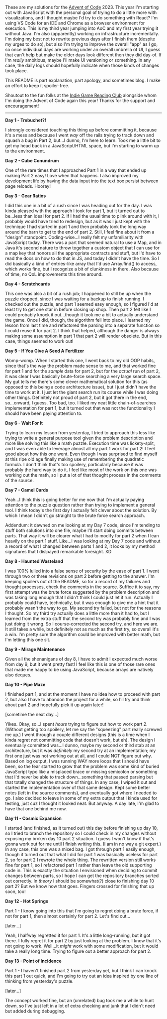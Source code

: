 These are my solutions for the [Advent of Code](https://adventofcode.com/) 2023. This year I'm starting out with JavaScript with the personal goal of trying to do a little more with visualizations, and I thought maybe I'd try to do something with React? I'm using VS Code for an IDE and Chrome as a browser environment for execution. This is my third year jumping into AoC and my first year trying it without Java. I'm also (apparently) working on infrastructure incrementally. I'm doing my best not to rewrite previous days after I finish them (despite my urges to do so), but also I'm trying to improve the overall "app" as I go, so once individual days are working under an overall umbrella of UI, I guess that can't help but make the older days look different then they did day-of. If I'm *really* ambitious, maybe I'll make UI versioning or something. In any case, the daily logs should hopefully indicate when those kinds of changes took place.

This README is part explanation, part apology, and sometimes blog. I make an effort to keep it spoiler-free.

Shoutout to the fun folks at the [Indie Game Reading Club](https://www.indiegamereadingclub.com/) alongside whom I'm doing the Advent of Code again this year! Thanks for the support and encouragement!

---

**Day 1 - Trebuchet?!**

I strongly considered touching this thing up before committing it, because it's a mess and because I went _way_ off the rails trying to track down and squash a bug in Part 2, but...I dunno, I'm here to learn. Took me a little bit to get my head back in a JavaScript/HTML space, but I'm starting to warm up to the environment.

**Day 2 - Cube Conundrum**

One of the rare times that I approached Part 1 in a way that ended up making Part 2 easy! Love when that happens. I also improved my development life by having the data input into the text box persist between page reloads. Hooray!

**Day 3 - Gear Ratios**

I did this one in a bit of a rush since I was heading out for the day. I was kinda pleased with the approach I took for part 1, but it turned out to be...less than ideal for part 2. If I had the usual time to plink around with it, I probably would have tried to redesign, but as it was I just kept with the technique I had started in part 1 and then probably took the long way around the barn to get to the end of part 2. Still, I feel fine about it from a "design" standpoint. Coding-wise...I really felt my unfamiliarity with JavaScript today. There was a part that seemed natural to use a Map, and in Java it's second nature to throw together a custom object that I can use for a map key that honors all the appropriate contracts and stuff, but I'd have to read the docs on how to do that in JS, and today I didn't have the time. So I did basically a kind of entries-like array that I'd use Array.find() to access, which works fine, but I recognize a bit of clunkiness in there. Also because of time, no QoL improvements this time around.

**Day 4 - Scratchcards**

This one was also a bit of a rush job; I happened to still be up when the puzzle dropped, since I was waiting for a backup to finish running. I checked out the puzzle, and part 1 seemed easy enough, so I figured I'd at least try to get one star in before closing up shop. Then part 2 felt like I could probably knock it out...though it took me a bit to actually understand the game. Once I did, though, the algorithm fell into place. I learned my lesson from last time and refactored the parsing into a separate function so I could reuse it for part 2. I think that helped, although the danger is always making some assumption in part 1 that part 2 will render obsolete. But in this case, things seemed to work out!

**Day 5 - If You Give A Seed A Fertilizer**

Womp-womp. When I started this one, I went back to my old OOP habits, since that's the way the problem made sense to me, and that worked fine for part 1 and for the *sample* data for part 2, but for the *actual* run of part 2, it was clear I was basically brute-force searching a very large search space. My gut tells me there's some clever mathematical solution for this (as opposed to this being a code architecture issue), but I just didn't have the time to work at it. I just let the giant search run its course while I was doing other things. Definitely not proud of part 2, but it got there in the end, so...onward, I guess. Too bad, too. I liked my neat little chain-of-searches implementation for part 1, but it turned out that was not the functionality I should have been paying attention to.

**Day 6 - Wait For It**

Trying to learn my lesson from yesterday, I tried to approach this less like trying to write a general purpose tool given the problem description and more like solving this like a math puzzle. Execution time was lickety-split, and I was even able to leverage almost all my part 1 work for part 2! I feel good about how this one went. Even though I was surprised to find myself at this ripe old age finally making use of remembering the quadratic formula. I don't think that's too spoilery, particularly because it was probably the hard way to do it. I feel like most of the work on this one was working out the math, so I put a lot of that thought process in the comments of the source.

**Day 7 - Camel Cards**

Yeah...I think this is going better for me now that I'm actually paying attention to the puzzle question rather than trying to implement a general tool. I think today's the first day I actually felt clever about the solution. By which I mean I didn't go straight to the brute force search approach.

Addendum: it dawned on me looking at my Day 7 code, since I'm tending to stuff both solutions into one file, maybe I'll start doing commits between parts. That way it will be clearer what I had to modify for part 2 when I lean heavily on the part 1 stuff. Like...I was looking at my Day 7 code and without a record of what I changed between parts 1 and 2, it looks by my method signatures that I dislpayed remarkable foresight. XD

**Day 8 - Haunted Wasteland**

I was 100% lulled into a false sense of security by the ease of part 1. I went through two or three revisions on part 2 before getting to the answer. I'm keeping spoilers out of the README, so for a record of my failures and thought processes, check the comments in the source. Suffice it to say, my first attempt was the brute force suggested by the problem description and was taking long enough that I didn't think I could just let it run. Actually I probably could have, technically, but it was enough to give me a hint that it probably wasn't the way to go. My second try failed, but not for the reasons I thought. So my third try actually does a little more than it had to, but I learned from the extra stuff that the second try was probably fine and I was just doing it wrong. So I course-corrected the second try, and here we are. It still takes a while, but definitely not as much as the first try, so overall it's a win. I'm pretty sure the algorithm could be improved with better math, but I'm letting this one sit.

**Day 9 - Mirage Maintenance**

Given all the shenanigans of day 8, I have to admit I expected much worse from day 9, but it went pretty fast! I feel like this is one of those rare ones that made me happy to be using JavaScript, because arrays are natively also deques.

**Day 10 - Pipe Maze**

I finished part 1, and at the moment I have no idea how to proceed with part 2, but also I have to abandon the project for a while, so I'll try and think about part 2 and hopefully pick it up again later!

\[sometime the next day...\]

Yikes. Okay, so...I spent *hours* trying to figure out how to work part 2. (Without getting too spoilery, let me say the "squeezing" part really screwed me up.) I went through a couple different designs (this is a time when I kinda regret not committing code that doesn't work, but eh). The design I eventually committed was...I dunno, maybe my second or third stab at an architecture, but it was *definitely* my second try at an implementation; my first one just was not working out at all, and I could NOT figure out why. Based on log output, I was running WAY more loops that I should have been, so the fear started to grow that the problem was some kind of buried JavaScript typo like a misplaced brace or missing semicolon or something that I'd never be able to track down...something that passed parsing but that totally changed the structure of things. In any case, I wiped it out and started the implementation over of that same design. Kept some better notes (left in the source comments), and eventually got where I needed to go. I also decided to leave in some of my extra output that I kinda used for testing, just cuz I thought it looked neat. But anyway. A day late, I'm glad to have that one behind me now.

**Day 11 - Cosmic Expansion**

I started (and finished, as it turned out) this day before finishing up day 10, so I tried to branch the repository so I could check in my changes without exposing my broken day 10 part 2 situation. I guess I won't know if that's gonna work out for me until I finish writing this. (I am in no way a git expert.) In any case, this one was a mixed bag. I got through part 1 easily enough, though it turned out that what I did for part 1 was basically useless for part 2, so for part 2 I rewrote the whole thing. The rewritten version still works fine for part 1, so I refactored part 1 rather than leave the old supporting code in. This is exactly the situation I envisioned when deciding to commit changes between parts, so I hope I can get the repository branches sorted out correctly. In *theory* I should be somewhat(?) close to finishing day 10 part 2? But we know how that goes. Fingers crossed for finishing that up soon, too!

**Day 12 - Hot Springs**

Part 1 - I know going into this that I'm going to regret doing a brute force, if not for part 1, then almost certainly for part 2. Let's find out...

\[later...\]

Yeah, I halfway regretted it for part 1. It's a little long-running, but it got there. I fully regret it for part 2 by just looking at the problem. I know that it's not going to work. Well...it *might* work with some modification, but it would take a really long time. Trying to figure out a better approach for part 2.

**Day 13 - Point of Incidence**

Part 1 - I haven't finished part 2 from yesterday yet, but I think I can knock this part 1 out quick, and I'm going to try out an idea inspired by one line of thinking from yesterday's puzzle.

\[later...\]

The concept worked fine, but an (unrelated) bug took me a while to hunt down, so I've just left in a lot of extra checking and junk that I didn't need but added during debugging.
